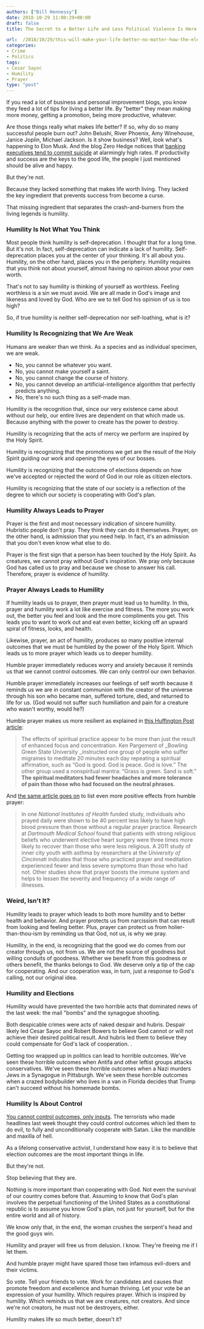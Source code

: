 ```yaml
---
authors: ["Bill Hennessy"]
date: 2018-10-29 11:00:29+00:00
draft: false
title: The Secret to a Better Life and Less Political Violence Is Here

url:  /2018/10/29/this-will-make-your-life-better-no-matter-how-the-elections-turn-out/
categories:
- Crime
- Politics
tags:
- Cesar Sayoc
- Humility
- Prayer
type: "post"
---
```





If you read a lot of business and personal improvement blogs, you know they feed a lot of tips for living a better life. By "better" they mean making more money, getting a promotion, being more productive, whatever.







Are those things really what makes life better? If so, why do so many successful people burn out? John Belushi, River Phoenix, Amy Winehouse, Janice Joplin, Michael Jackson. Is it show business? Well, look what's happening to Elon Musk. And the blog Zero Hedge notices that [banking executives tend to commit suicide](https://www.zerohedge.com/news/2016-06-12/why-are-so-many-bankers-committing-suicide) at alarmingly high rates. If productivity and success are the keys to the good life, the people I just mentioned should be alive and happy.   








But they're not.







Because they lacked something that makes life worth living. They lacked the key ingredient that prevents success from become a curse.







That missing ingredient that separates the crash-and-burners from the living legends is humility.







### Humility Is Not What You Think







Most people think humility is self-deprecation. I thought that for a long time. But it's not. In fact, self-deprecation can indicate a lack of humility. Self-deprecation places you at the center of your thinking. It's all about you. Humility, on the other hand, places you in the periphery. Humility requires that you think not about yourself, almost having no opinion about your own worth.







That's not to say humility is thinking of yourself as worthless. Feeling worthless is a sin we must avoid. We are all made in God's image and likeness and loved by God. Who are we to tell God his opinion of us is too high?







So, if true humility is neither self-deprecation nor self-loathing, what is it?







### Humility Is Recognizing that We Are Weak







Humans are weaker than we think. As a species and as individual specimen, we are weak.





  * No, you cannot be whatever you want.  
  * No, you cannot make yourself a saint.  
  * No, you cannot change the course of history.   
  * No, you cannot develop an artificial-intelligence algorithm that perfectly predicts anything.  
  * No, there's no such thing as a self-made man. 





Humility is the recognition that, since our very existence came about without our help, our entire lives are dependent on that which made us. Because anything with the power to create has the power to destroy.







Humility is recognizing that the acts of mercy we perform are inspired by the Holy Spirit.







Humility is recognizing that the promotions we get are the result of the Holy Spirit guiding our work and opening the eyes of our bosses.







Humility is recognizing that the outcome of elections depends on how we've accepted or rejected the word of God in our role as citizen electors.







Humility is recognizing that the state of our society is a reflection of the degree to which our society is cooperating with God's plan.







### Humility Always Leads to Prayer







Prayer is the first and most necessary indication of sincere humility. Hubristic people don't pray. They think they can do it themselves. Prayer, on the other hand, is admission that you need help. In fact, it's an admission that you don't even know what else to do.







Prayer is the first sign that a person has been touched by the Holy Spirit. As creatures, we cannot pray without God's inspiration. We pray only because God has called us to pray and because we chose to answer his call. Therefore, prayer is evidence of humility.







### Prayer Always Leads to Humility







If humility leads us to prayer, then prayer must lead us to humility. In this, prayer and humility work a lot like exercise and fitness. The more you work out, the better you feel and look and the more compliments you get. This leads you to want to work out and eat even better, kicking off an upward spiral of fitness, looks, and health.







Likewise, prayer, an act of humility, produces so many positive internal outcomes that we must be humbled by the power of the Holy Spirit. Which leads us to more prayer which leads us to deeper humility.







Humble prayer immediately reduces worry and anxiety because it reminds us that we cannot control outcomes. We can only control our own behavior.







Humble prayer immediately increases our feelings of self worth because it reminds us we are in constant communion with the creator of the universe through his son who became man, suffered torture, died, and returned to life for us. (God would not suffer such humiliation and pain for a creature who wasn't worthy, would he?)







Humble prayer makes us more resilient as explained in [this Huffington Post article](https://www.huffingtonpost.com/richard-schiffman/why-people-who-pray-are-heathier_b_1197313.html):







> The effects of spiritual practice appear to be more than just the result of enhanced focus and concentration. Ken Pargement of _Bowling Green State University _instructed one group of people who suffer migraines to meditate 20 minutes each day repeating a spiritual affirmation, such as “God is good. God is peace. God is love.” The other group used a nonspiritual mantra: “Grass is green. Sand is soft.” **The spiritual meditators had fewer headaches and more tolerance of pain than those who had focused on the neutral phrases.**
> 
> 







And [the same article goes on](https://www.huffingtonpost.com/richard-schiffman/why-people-who-pray-are-heathier_b_1197313.html) to list even more positive effects from humble prayer:







> In one _National Institutes of Health_ funded study, individuals who prayed daily were shown to be 40 percent less likely to have high blood pressure than those without a regular prayer practice. Research at _Dartmouth Medical School_ found that patients with strong religious beliefs who underwent elective heart surgery were three times more likely to recover than those who were less religious. A 2011 study of inner city youth with asthma by researchers at the _University of Cincinnati_ indicates that those who practiced prayer and meditation experienced fewer and less severe symptoms than those who had not. Other studies show that prayer boosts the immune system and helps to lessen the severity and frequency of a wide range of illnesses.
> 
> 







### Weird, Isn't It?







Humility leads to prayer which leads to both more humility and to better health and behavior. And prayer protects us from narcissism that can result from looking and feeling better. Plus, prayer can protect us from holier-than-thou-ism by reminding us that God, not us, is why we pray.







Humility, in the end, is recognizing that the good we do comes from our creator through us, not from us. We are not the source of goodness but willing conduits of goodness. Whether we benefit from this goodness or others benefit, the thanks belongs to God. We deserve only a tip of the cap for cooperating. And our cooperation was, in turn, just a response to God's calling, not our original idea.  








### Humility and Elections







Humility would have prevented the two horrible acts that dominated news of the last week: the mail "bombs" and the synagogue shooting.







Both despicable crimes were acts of naked despair and hubris. Despair likely led Cesar Sayoc and Robert Bowers to believe God cannot or will not achieve their desired political result. And hubris led them to believe they could compensate for God's lack of cooperation. .







Getting too wrapped up in politics can lead to horrible outcomes. We've seen these horrible outcomes when Antifa and other leftist groups attacks conservatives. We've seen these horrible outcomes when a Nazi murders Jews in a Synagogue in Pittsburgh. We've seen these horrible outcomes when a crazed bodybuilder who lives in a van in Florida decides that Trump can't succeed without his homemade bombs.







### Humility Is About Control







[You cannot control outcomes, only inputs](https://www.hennessysview.com/2015/06/30/you-are-in-control/). The terrorists who made headlines last week thought they could control outcomes which led them to do evil, to fully and unconditionally cooperate with Satan. Like the mandible and maxilla of hell.







As a lifelong conservative activist, I understand how easy it is to believe that election outcomes are the most important things in life.







But they're not. 







Stop believing that they are. 







Nothing is more important than cooperating with God. Not even the survival of our country comes before that. Assuming to know that God's plan involves the perpetual functioning of the United States as a constitutional republic is to assume you know God's plan, not just for yourself, but for the entire world and all of history. 







We know only that, in the end, the woman crushes the serpent's head and the good guys win.







Humility and prayer will free us from delusion. I know. They're freeing me if I let them.







And humble prayer might have spared those two infamous evil-doers and their victims.







So vote. Tell your friends to vote. Work for candidates and causes that promote freedom and excellence and human thriving. Let your vote be an expression of your humility. Which requires prayer. Which is inspired by humility. Which reminds us that we are creatures, not creators. And since we're not creators, he must not be destroyers, either.







Humility makes life so much better, doesn't it?



